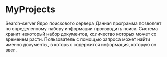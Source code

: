 # MyProjects
Search-server
Ядро поискового сервера 
Данная программа позволяет по определенному набору информации производить поиск. Система хранит некоторый набор документов, количество которых может со временем расти. Пользователь с помощью запроса может найти именно документы, в которых содержится информация, которую он ввел.